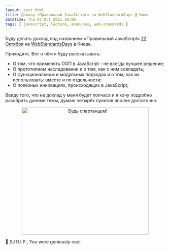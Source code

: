 ```yaml
---
layout: post.html
title: Доклад «Правильный JavaScript» на WebStandardDays @ Киев
datetime: Thu 07 Oct 2011 10:00
tags: [ javascript, lecture, announce, web-standards ]
---
```


Буду делать доклад под названием «Правильный JavaScript» [22 Октября](http://webstandardsdays.ru/2011/10/22/) на [WebStandardsDays](http://webstandards) в Киеве.

Приходите. Вот о чём я буду рассказывать:

* О том, что применять ООП в JavaScript - не всегда лучшее решение;
* О прототипном наследовании и о том, как с ним совладать;
* О функциональном и модульных подходах и о том, как их использовать: вместе и по отдельности;
* О полезных инновациях, происходящих в JavaScript;

Ввиду того, что на доклад у меня будет полчаса и я хочу подробно разобрать данные темы, думаю четырёх пунктов вполне достаточно.

<center><img src="{{ get_figure(slug, 'js-the-right-one-no-bg.png') }}" width="400px" alt="Будь спартанцем!" text="Будь спартанцем!" /></center>

 SJ R.I.P., You were geniously cool.
